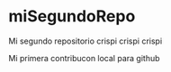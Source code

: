# miSegundoRepo
Mi segundo repositorio crispi crispi crispi

Mi primera contribucon local para github
